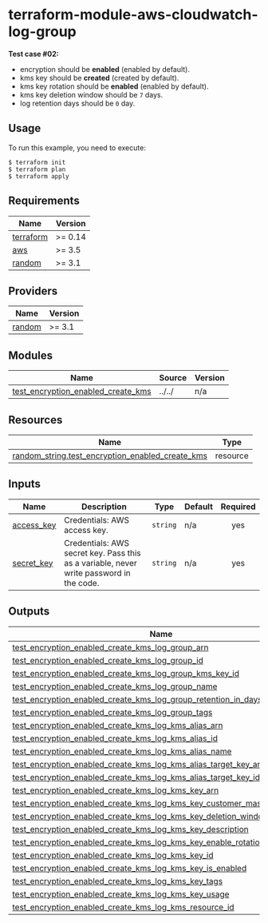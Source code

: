 # terraform-module-aws-cloudwatch-log-group

**Test case #02:**

- encryption should be **enabled** (enabled by default).
- kms key should be **created** (created by default).
- kms key rotation should be **enabled** (enabled by default).
- kms key deletion window should be `7` days.
- log retention days should be `0` day.

## Usage

To run this example, you need to execute:

```
$ terraform init
$ terraform plan
$ terraform apply
```

<!-- BEGINNING OF PRE-COMMIT-TERRAFORM DOCS HOOK -->
## Requirements

| Name | Version |
|------|---------|
| <a name="requirement_terraform"></a> [terraform](#requirement\_terraform) | >= 0.14 |
| <a name="requirement_aws"></a> [aws](#requirement\_aws) | >= 3.5 |
| <a name="requirement_random"></a> [random](#requirement\_random) | >= 3.1 |

## Providers

| Name | Version |
|------|---------|
| <a name="provider_random"></a> [random](#provider\_random) | >= 3.1 |

## Modules

| Name | Source | Version |
|------|--------|---------|
| <a name="module_test_encryption_enabled_create_kms"></a> [test\_encryption\_enabled\_create\_kms](#module\_test\_encryption\_enabled\_create\_kms) | ../../ | n/a |

## Resources

| Name | Type |
|------|------|
| [random_string.test_encryption_enabled_create_kms](https://registry.terraform.io/providers/hashicorp/random/latest/docs/resources/string) | resource |

## Inputs

| Name | Description | Type | Default | Required |
|------|-------------|------|---------|:--------:|
| <a name="input_access_key"></a> [access\_key](#input\_access\_key) | Credentials: AWS access key. | `string` | n/a | yes |
| <a name="input_secret_key"></a> [secret\_key](#input\_secret\_key) | Credentials: AWS secret key. Pass this as a variable, never write password in the code. | `string` | n/a | yes |

## Outputs

| Name | Description |
|------|-------------|
| <a name="output_test_encryption_enabled_create_kms_log_group_arn"></a> [test\_encryption\_enabled\_create\_kms\_log\_group\_arn](#output\_test\_encryption\_enabled\_create\_kms\_log\_group\_arn) | n/a |
| <a name="output_test_encryption_enabled_create_kms_log_group_id"></a> [test\_encryption\_enabled\_create\_kms\_log\_group\_id](#output\_test\_encryption\_enabled\_create\_kms\_log\_group\_id) | n/a |
| <a name="output_test_encryption_enabled_create_kms_log_group_kms_key_id"></a> [test\_encryption\_enabled\_create\_kms\_log\_group\_kms\_key\_id](#output\_test\_encryption\_enabled\_create\_kms\_log\_group\_kms\_key\_id) | n/a |
| <a name="output_test_encryption_enabled_create_kms_log_group_name"></a> [test\_encryption\_enabled\_create\_kms\_log\_group\_name](#output\_test\_encryption\_enabled\_create\_kms\_log\_group\_name) | n/a |
| <a name="output_test_encryption_enabled_create_kms_log_group_retention_in_days"></a> [test\_encryption\_enabled\_create\_kms\_log\_group\_retention\_in\_days](#output\_test\_encryption\_enabled\_create\_kms\_log\_group\_retention\_in\_days) | n/a |
| <a name="output_test_encryption_enabled_create_kms_log_group_tags"></a> [test\_encryption\_enabled\_create\_kms\_log\_group\_tags](#output\_test\_encryption\_enabled\_create\_kms\_log\_group\_tags) | n/a |
| <a name="output_test_encryption_enabled_create_kms_log_kms_alias_arn"></a> [test\_encryption\_enabled\_create\_kms\_log\_kms\_alias\_arn](#output\_test\_encryption\_enabled\_create\_kms\_log\_kms\_alias\_arn) | n/a |
| <a name="output_test_encryption_enabled_create_kms_log_kms_alias_id"></a> [test\_encryption\_enabled\_create\_kms\_log\_kms\_alias\_id](#output\_test\_encryption\_enabled\_create\_kms\_log\_kms\_alias\_id) | n/a |
| <a name="output_test_encryption_enabled_create_kms_log_kms_alias_name"></a> [test\_encryption\_enabled\_create\_kms\_log\_kms\_alias\_name](#output\_test\_encryption\_enabled\_create\_kms\_log\_kms\_alias\_name) | n/a |
| <a name="output_test_encryption_enabled_create_kms_log_kms_alias_target_key_arn"></a> [test\_encryption\_enabled\_create\_kms\_log\_kms\_alias\_target\_key\_arn](#output\_test\_encryption\_enabled\_create\_kms\_log\_kms\_alias\_target\_key\_arn) | n/a |
| <a name="output_test_encryption_enabled_create_kms_log_kms_alias_target_key_id"></a> [test\_encryption\_enabled\_create\_kms\_log\_kms\_alias\_target\_key\_id](#output\_test\_encryption\_enabled\_create\_kms\_log\_kms\_alias\_target\_key\_id) | n/a |
| <a name="output_test_encryption_enabled_create_kms_log_kms_key_arn"></a> [test\_encryption\_enabled\_create\_kms\_log\_kms\_key\_arn](#output\_test\_encryption\_enabled\_create\_kms\_log\_kms\_key\_arn) | n/a |
| <a name="output_test_encryption_enabled_create_kms_log_kms_key_customer_master_key_spec"></a> [test\_encryption\_enabled\_create\_kms\_log\_kms\_key\_customer\_master\_key\_spec](#output\_test\_encryption\_enabled\_create\_kms\_log\_kms\_key\_customer\_master\_key\_spec) | n/a |
| <a name="output_test_encryption_enabled_create_kms_log_kms_key_deletion_window_in_days"></a> [test\_encryption\_enabled\_create\_kms\_log\_kms\_key\_deletion\_window\_in\_days](#output\_test\_encryption\_enabled\_create\_kms\_log\_kms\_key\_deletion\_window\_in\_days) | n/a |
| <a name="output_test_encryption_enabled_create_kms_log_kms_key_description"></a> [test\_encryption\_enabled\_create\_kms\_log\_kms\_key\_description](#output\_test\_encryption\_enabled\_create\_kms\_log\_kms\_key\_description) | n/a |
| <a name="output_test_encryption_enabled_create_kms_log_kms_key_enable_rotation"></a> [test\_encryption\_enabled\_create\_kms\_log\_kms\_key\_enable\_rotation](#output\_test\_encryption\_enabled\_create\_kms\_log\_kms\_key\_enable\_rotation) | n/a |
| <a name="output_test_encryption_enabled_create_kms_log_kms_key_id"></a> [test\_encryption\_enabled\_create\_kms\_log\_kms\_key\_id](#output\_test\_encryption\_enabled\_create\_kms\_log\_kms\_key\_id) | n/a |
| <a name="output_test_encryption_enabled_create_kms_log_kms_key_is_enabled"></a> [test\_encryption\_enabled\_create\_kms\_log\_kms\_key\_is\_enabled](#output\_test\_encryption\_enabled\_create\_kms\_log\_kms\_key\_is\_enabled) | n/a |
| <a name="output_test_encryption_enabled_create_kms_log_kms_key_tags"></a> [test\_encryption\_enabled\_create\_kms\_log\_kms\_key\_tags](#output\_test\_encryption\_enabled\_create\_kms\_log\_kms\_key\_tags) | n/a |
| <a name="output_test_encryption_enabled_create_kms_log_kms_key_usage"></a> [test\_encryption\_enabled\_create\_kms\_log\_kms\_key\_usage](#output\_test\_encryption\_enabled\_create\_kms\_log\_kms\_key\_usage) | n/a |
| <a name="output_test_encryption_enabled_create_kms_log_kms_resource_id"></a> [test\_encryption\_enabled\_create\_kms\_log\_kms\_resource\_id](#output\_test\_encryption\_enabled\_create\_kms\_log\_kms\_resource\_id) | n/a |
<!-- END OF PRE-COMMIT-TERRAFORM DOCS HOOK -->
